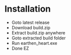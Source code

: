 # Installation

- Goto latest release
- Download build.zip
- Extract build.zip anywhere
- Goto extracted build folder
- Run earthen_heart.exe
- Done EZ
